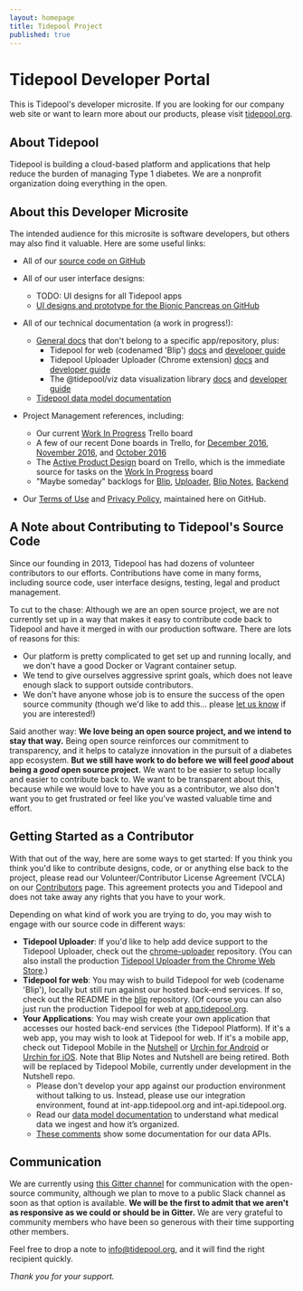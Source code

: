 ```yaml
---
layout: homepage
title: Tidepool Project
published: true
---
```


# Tidepool Developer Portal

This is Tidepool's developer microsite. If you are looking for our company web site or want to learn more about our products, please visit [tidepool.org](https://tidepool.org).

## About Tidepool

Tidepool is building a cloud-based platform and applications that help reduce the burden of managing Type 1 diabetes. We are a nonprofit organization doing everything in the open.

## About this Developer Microsite

The intended audience for this microsite is software developers, but others may also find it valuable. Here are some useful links:

* All of our [source code on GitHub](https://github.com/tidepool-org)

* All of our user interface designs:
  * TODO: UI designs for all Tidepool apps
  * [UI designs and prototype for the Bionic Pancreas on GitHub](https://github.com/tidepool-org/bionicpancreas)
* All of our technical documentation (a work in progress!):
  * [General docs](http://developer.tidepool.io/docs/) that don't belong to a specific app/repository, plus:
    * Tidepool for web (codenamed 'Blip') [docs](http://developer.tidepool.io/blip/) and [developer guide](http://developer.tidepool.io/blip/docs/StartHere.html)
    * Tidepool Uploader Uploader (Chrome extension) [docs](http://developer.tidepool.io/chrome-uploader/) and [developer guide](http://developer.tidepool.io/chrome-uploader/docs/StartHere.html)
    * The @tidepool/viz data visualization library [docs](http://developer.tidepool.io/viz/) and [developer guide](http://developer.tidepool.io/viz/docs/StartHere.html)
  * [Tidepool data model documentation](http://developer.tidepool.io/data-model/)
* Project Management references, including:
  * Our current [Work In Progress](https://trello.com/b/sLQWlC52/work-in-progress) Trello board
  * A few of our recent Done boards in Trello, for [December 2016](https://trello.com/b/iPDyVIa1/done-december-2016), [November 2016](https://trello.com/b/G4LyPDa1/done-november-2016), and [October 2016](https://trello.com/b/U6X3Oi3m/done-october-2016)
  * The [Active Product Design](https://trello.com/b/EdZQUlp6/active-product-design) board on Trello, which is the immediate source for tasks on the [Work In Progress](https://trello.com/b/sLQWlC52/work-in-progress) board
  * "Maybe someday" backlogs for [Blip](https://trello.com/b/iKydvoiJ/backlog-blip), [Uploader](https://trello.com/b/oHy9VXYY/backlog-uploader), [Blip Notes](https://trello.com/b/jjciNmRJ/backlog-blip-notes), [Backend](https://trello.com/b/RUDDN3yq/backlog-backend)
* Our [Terms of Use](terms-of-use) and [Privacy Policy](privacy-policy), maintained here on GitHub.

## A Note about Contributing to Tidepool's Source Code

Since our founding in 2013, Tidepool has had dozens of volunteer contributors to our efforts. Contributions have come in many forms, including source code, user interface designs, testing, legal and product management.

To cut to the chase: Although we are an open source project, we are not currently set up in a way that makes it easy to contribute code back to Tidepool and have it merged in with our production software. There are lots of reasons for this:

* Our platform is pretty complicated to get set up and running locally, and we don't have a good Docker or Vagrant container setup.
* We tend to give ourselves aggressive sprint goals, which does not leave enough slack to support outside contributors.
* We don't have anyone whose job is to ensure the success of the open source community (though we'd like to add this… please [let us know](mailto:jobs@tidepool.org) if you are interested!)

Said another way: **We love being an open source project, and we intend to stay that way.** Being open source reinforces our commitment to transparency, and it helps to catalyze innovation in the pursuit of a diabetes app ecosystem. **But we still have work to do before we will feel *good* about being a *good* open source project.** We want to be easier to setup locally and easier to contribute back to. We want to be transparent about this, because while we would love to have you as a contributor, we also don't want you to get frustrated or feel like you've wasted valuable time and effort.

## Getting Started as a Contributor

With that out of the way, here are some ways to get started:
If you think you think you'd like to contribute designs, code, or or anything else back to the project, please read our Volunteer/Contributor License Agreement (VCLA) on our [Contributors](contributors) page. This agreement protects you and Tidepool and does not take away any rights that you have to your work.

Depending on what kind of work you are trying to do, you may wish to engage with our source code in different ways:

* **Tidepool Uploader**: If you'd like to help add device support to the Tidepool Uploader, check out the [chrome-uploader](https://github.com/tidepool-org/chrome-uploader) repository. (You can also install the production [Tidepool Uploader from the Chrome Web Store](https://chrome.google.com/webstore/detail/tidepool-uploader/cabklgajffclbljkhmjphejemhpbghfb).)
* **Tidepool for web**: You may wish to build Tidepool for web (codename 'Blip'), locally but still run against our hosted back-end services. If so, check out the README in the [blip](https://github.com/tidepool-org/blip) repository. (Of course you can also just run the production Tidepool for web at [app.tidepool.org](https://app.tidepool.org).
* **Your Applications**: You may wish create your own application that accesses our hosted back-end services (the Tidepool Platform). If it's a web app, you may wish to look at Tidepool for web. If it's a mobile app, check out Tidepool Mobile in the [Nutshell](https://github.com/tidepool-org/nutshell-ios) or [Urchin for Android](https://github.com/tidepool-org/urchin-android) or [Urchin for iOS](https://github.com/tidepool-org/urchin). Note that Blip Notes and Nutshell are being retired. Both will be replaced by Tidepool Mobile, currently under development in the Nutshell repo.
  * Please don't develop your app against our production environment without talking to us. Instead, please use our integration environment, found at int-app.tidepool.org and int-api.tidepool.org.
  * Read our [data model documentation](http://developer.tidepool.io/data-model/) to understand what medical data we ingest and how it’s organized.
  * [These comments](https://github.com/tidepool-org/tide-whisperer/blob/master/tide-whisperer.go#L193) show some documentation for our data APIs.

## Communication

We are currently using [this Gitter channel](https://gitter.im/tidepool-org/public) for communication with the open-source community, although we plan to move to a public Slack channel as soon as that option is available. **We will be the first to admit that we aren't as responsive as we could or should be in Gitter.** We are very grateful to community members who have been so generous with their time supporting other members.

Feel free to drop a note to [info@tidepool.org](mailto:info@tidepool.org), and it will find the right recipient quickly.

*Thank you for your support.*
